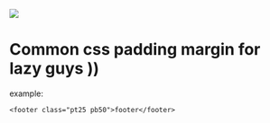 ![](http://www.wpclipart.com/cartoon/animals/cow/cow_2/Cow_cartoon_04.png)

# Common css padding margin for lazy guys )) 

example:
``` 
<footer class="pt25 pb50">footer</footer> 
